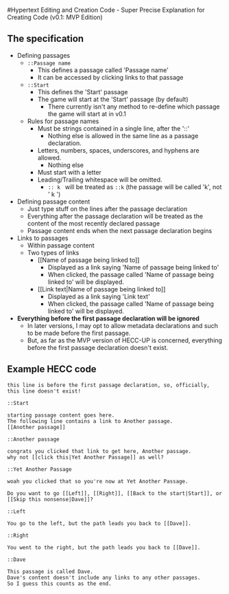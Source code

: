 #Hypertext Editing and Creation Code - Super Precise Explanation for Creating Code (v0.1: MVP Edition)

## The specification
* Defining passages
    * `::Passage name`
        * This defines a passage called 'Passage name'
        * It can be accessed by clicking links to that passage
    * `::Start`
        * This defines the 'Start' passage
        * The game will start at the 'Start' passage (by default)
            * There currently isn't any method to re-define which passage the game will start at in v0.1
    * Rules for passage names
        * Must be strings contained in a single line, after the '::'
            * Nothing else is allowed in the same line as a passage declaration.
        * Letters, numbers, spaces, underscores, and hyphens are allowed.
            * Nothing else
        * Must start with a letter
        * Leading/Trailing whitespace will be omitted.
            * `:: k ` will be treated as `::k` (the passage will be called 'k', not ' k ')
* Defining passage content
    * Just type stuff on the lines after the passage declaration
    * Everything after the passage declaration will be treated as the content of the most recently declared passage
    * Passage content ends when the next passage declaration begins
* Links to passages
    * Within passage content
    * Two types of links
        * [[Name of passage being linked to]]
            * Displayed as a link saying 'Name of passage being linked to'
            * When clicked, the passage called 'Name of passage being linked to' will be displayed.
        * [[Link text|Name of passage being linked to]]
            * Displayed as a link saying 'Link text'
            * When clicked, the passage called 'Name of passage being linked to' will be displayed.
* **Everything before the first passage declaration will be ignored**
    * In later versions, I may opt to allow metadata declarations and such to be made before the first passage.
    * But, as far as the MVP version of HECC-UP is concerned, everything before the first passage declaration doesn't exist.


## Example HECC code
```
this line is before the first passage declaration, so, officially, this line doesn't exist! 

::Start

starting passage content goes here.
The following line contains a link to Another passage.
[[Another passage]]

::Another passage

congrats you clicked that link to get here, Another passage.
why not [[click this|Yet Another Passage]] as well?

::Yet Another Passage

woah you clicked that so you're now at Yet Another Passage.

Do you want to go [[Left]], [[Right]], [[Back to the start|Start]], or [[Skip this nonsense|Dave]]?

::Left

You go to the left, but the path leads you back to [[Dave]].

::Right

You went to the right, but the path leads you back to [[Dave]].

::Dave

This passage is called Dave.
Dave's content doesn't include any links to any other passages.
So I guess this counts as the end.
```